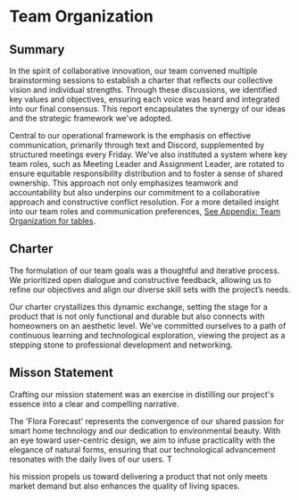 # Team Organization  
## Summary  
In the spirit of collaborative innovation, our team convened multiple brainstorming sessions to establish a charter that reflects our collective vision and individual strengths. Through these discussions, we identified key values and objectives, ensuring each voice was heard and integrated into our final consensus. This report encapsulates the synergy of our ideas and the strategic framework we've adopted.

Central to our operational framework is the emphasis on effective communication, primarily through text and Discord, supplemented by structured meetings every Friday. We've also instituted a system where key team roles, such as Meeting Leader and Assignment Leader, are rotated to ensure equitable responsibility distribution and to foster a sense of shared ownership. This approach not only emphasizes teamwork and accountability but also underpins our commitment to a collaborative approach and constructive conflict resolution. For a more detailed insight into our team roles and communication preferences, [See Appendix: Team Organization for tables](Appendix.md). 

## Charter  
The formulation of our team goals was a thoughtful and iterative process. We prioritized open dialogue and constructive feedback, allowing us to refine our objectives and align our diverse skill sets with the project’s needs.

Our charter crystallizes this dynamic exchange, setting the stage for a product that is not only functional and durable but also connects with homeowners on an aesthetic level. We've committed ourselves to a path of continuous learning and technological exploration, viewing the project as a stepping stone to professional development and networking.  

## Misson Statement  
Crafting our mission statement was an exercise in distilling our project's essence into a clear and compelling narrative. 

The 'Flora Forecast' represents the convergence of our shared passion for smart home technology and our dedication to environmental beauty. With an eye toward user-centric design, we aim to infuse practicality with the elegance of natural forms, ensuring that our technological advancement resonates with the daily lives of our users. T

his mission propels us toward delivering a product that not only meets market demand but also enhances the quality of living spaces.


